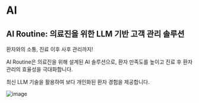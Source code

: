 # AI
## AI Routine: 의료진을 위한 LLM 기반 고객 관리 솔루션

환자와의 소통, 진료 이후 사후 관리까지!


AI Routine은 의료진을 위해 설계된 AI 솔루션으로, 환자 만족도를 높이고 진료 후 환자 관리의 효율성을 극대화합니다. 

최신 LLM 기술을 활용하여 보다 개인화된 환자 경험을 제공합니다.

![image](https://github.com/user-attachments/assets/926300b3-03c5-42a2-a870-e4cbeb0a6965)
